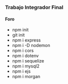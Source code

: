 ### Trabajo Integrador Final

####  Foro

- npm init
- git init
- npm i express
- npm i -D nodemon
- npm i cors 
- npm i dotenv
- npm i sequelize
- npm i mysql2  
- npm i ejs
- npm i morgan